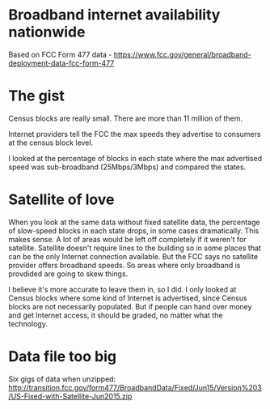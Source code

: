 # Broadband internet availability nationwide

Based on FCC Form 477 data - https://www.fcc.gov/general/broadband-deployment-data-fcc-form-477

# The gist

Census blocks are really small. There are more than 11 million of them.

Internet providers tell the FCC the max speeds they advertise to consumers at the census block level.

I looked at the percentage of blocks in each state where the max advertised speed was sub-broadband (25Mbps/3Mbps) and compared the states.

# Satellite of love

When you look at the same data without fixed satellite data, the percentage of slow-speed blocks in each state drops, in some cases dramatically. This makes sense. A lot of areas would be left off completely if it weren't for satellite. Satellite doesn't require lines to the building so in some places that can be the only Internet connection available. But the FCC says no satellite provider offers broadband speeds. So areas where only broadband is provdided are going to skew things.

I believe it's more accurate to leave them in, so I did. I only looked at Census blocks where some kind of Internet is advertised, since Census blocks are not necessarily populated. But if people can hand over money and get Internet access, it should be graded, no matter what the technology.

# Data file too big

Six gigs of data when unzipped: http://transition.fcc.gov/form477/BroadbandData/Fixed/Jun15/Version%203/US-Fixed-with-Satellite-Jun2015.zip